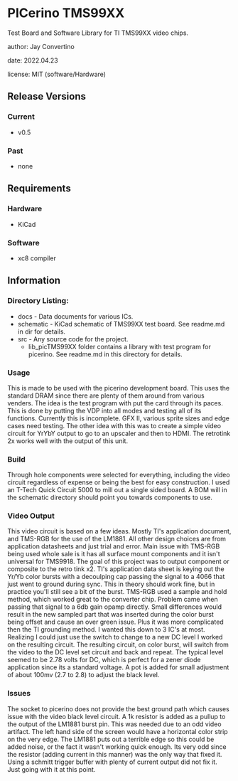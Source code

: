 # PICerino TMS99XX

Test Board and Software Library for TI TMS99XX video chips.  

author: Jay Convertino  

date: 2022.04.23  

license: MIT (software/Hardware)

## Release Versions
### Current
  - v0.5

### Past
  - none
  
## Requirements
### Hardware
  - KiCad
  
### Software
  - xc8 compiler
  
## Information

### Directory Listing:

  - docs - Data documents for various ICs.
  - schematic - KiCad schematic of TMS99XX test board. See readme.md in dir for details.
  - src - Any source code for the project.
    - lib_picTMS99XX folder contains a library with test program for picerino. See readme.md in this directory for details.

### Usage
  This is made to be used with the picerino development board. This uses the standard DRAM since there are plenty of them around from various venders. The idea is the test program with put the card through its paces. This is done by putting the VDP into all modes and testing all of its functions. Currently this is incomplete. GFX II, various sprite sizes and edge cases need testing. The other idea with this was to create a simple video circuit for YrYbY output to go to an upscaler and then to HDMI. The retrotink 2x works well with the output of this unit.

### Build
  Through hole components were selected for everything, including the video circuit regardless of expense or being the best for easy construction. I used an T-Tech Quick Circuit 5000 to mill out a single sided board. A BOM will in the schematic directory should point you towards components to use.

### Video Output
  This video circuit is based on a few ideas. Mostly TI's application document, and TMS-RGB for the use of the LM1881. All other design choices are from application datasheets and just trial and error. Main issue with TMS-RGB being used whole sale is it has all surface mount components and it isn't universal for TMS9918. The goal of this project was to output component or composite to the retro tink x2. TI's application data sheet is keying out the Yr/Yb color bursts with a decoulping cap passing the signal to a 4066 that just went to ground during sync. This in theory should work fine, but in practice you'll still see a bit of the burst. TMS-RGB used a sample and hold method, which worked great to the converter chip. Problem came when passing that signal to a 6db gain opamp directly. Small differences would result in the new sampled part that was inserted during the color burst being offset and cause an over green issue. Plus it was more complicated then the TI grounding method. I wanted this down to 3 IC's at most. Realizing I could just use the switch to change to a new DC level I worked on the resulting circuit. The resulting circuit, on color burst, will switch from the video to the DC level set circuit and back and repeat. The typical level seemed to be 2.78 volts for DC, which is perfect for a zener diode application since its a standard voltage. A pot is added for small adjustment of about 100mv (2.7 to 2.8) to adjust the black level.

### Issues
  The socket to picerino does not provide the best ground path which causes issue with the video black level circuit. A 1k resistor is added as a pullup to the output of the LM1881 burst pin. This was needed due to an odd video artifact. The left hand side of the screen would have a horizontal color strip on the very edge. The LM1881 puts out a terrible edge so this could be added noise, or the fact it wasn't working quick enough. Its very odd since the resistor (adding current in this manner) was the only way that fixed it. Using a schmitt trigger buffer with plenty of current output did not fix it. Just going with it at this point.
